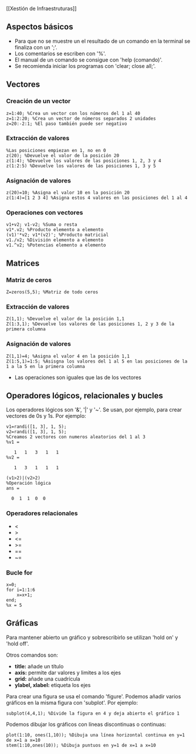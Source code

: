 [[Xestión de Infraestruturas]]

## Aspectos básicos
+ Para que no se muestre un el resultado de un comando en la terminal se finaliza con un ';'.
+ Los comentarios se escriben con '%'.
+ El manual de un comando se consigue con 'help (comando)'.
+ Se recomienda iniciar los programas con 'clear; close all;'.

## Vectores
### Creación de un vector
```
z=1:40; %Crea un vector con los números del 1 al 40
z=1:2:20; %Crea un vector de números separados 2 unidades
z=20:-2:1; %El paso también puede ser negativo
```

### Extracción de valores
```
%Las posiciones empiezan en 1, no en 0
z(20); %Devuelve el valor de la posición 20
z(1:4); %Devuelve los valores de las posiciones 1, 2, 3 y 4
z(1:2:5) %Devuelve los valores de las posiciones 1, 3 y 5
```

### Asignación de valores
```
z(20)=10; %Asigna el valor 10 en la posición 20
z(1:4)=[1 2 3 4] %Asigna estos 4 valores en las posiciones del 1 al 4
```

### Operaciones con vectores
```
v1+v2; v1-v2; %Suma o resta
v1*.v2; %Producto elemento a elemento
(v1)'*v2; v1*(v2)'; %Producto matricial
v1./v2; %División elemento a elemento
v1.^v2; %Potencias elemento a elemento
```

## Matrices
### Matriz de ceros
```
Z=zeros(5,5); %Matriz de todo ceros
```

### Extracción de valores
```
Z(1,1); %Devuelve el valor de la posición 1,1
Z(1:3,1); %Devuelve los valores de las posiciones 1, 2 y 3 de la primera columna
```

### Asignación de valores
```
Z(1,1)=4; %Asigna el valor 4 en la posición 1,1
Z(1:5,1)=1:5; %Asisgna los valores del 1 al 5 en las posiciones de la 1 a la 5 en la primera columna
```

+ Las operaciones son iguales que las de los vectores

## Operadores lógicos, relacionales y bucles
Los operadores lógicos son '&', '|' y '~'. Se usan, por ejemplo, para crear vectores de 0s y 1s. Por ejemplo:
```
v1=randi([1, 3], 1, 5);
v2=randi([1, 3], 1, 5);
%Creamos 2 vectores con numeros aleatorios del 1 al 3
%v1 =

   1   1   3   1   1
%v2 =

   1   3   1   1   1
   
(v1>2)|(v2>2)
%Operación lógica
ans =

  0  1  1  0  0
```

### Operadores relacionales
+ <
+ \>
+ <=
+ \>=
+ ==
+ ~=

### Bucle for
```
x=0;
for i=1:1:6
	x=x+1;
end;
%x = 5
```

## Gráficas
Para mantener abierto un gráfico y sobrescribirlo se utilizan 'hold on' y 'hold off'.

Otros comandos son:
+ **title:** añade un título
+ **axis:** permite dar valores y limites a los ejes
+ **grid:** añade una cuadrícula
+ **ylabel, xlabel:** etiqueta los ejes

Para crear una figura se usa el comando 'figure'. Podemos añadir varios gráficos en la misma figura con 'subplot'. Por ejemplo:
```
subplot(4,4,1); %Divide la figura en 4 y deja abierto el gráfico 1
```

Podemos dibujar los gráficos con líneas discontinuas o continuas:
```
plot(1:10, ones(1,10)); %Dibuja una línea horizontal continua en y=1 de x=1 a x=10
stem(1:10,ones(10)); %Dibuja puntuos en y=1 de x=1 a x=10
```